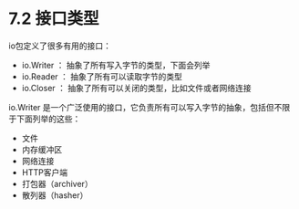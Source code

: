 # 7.2 接口类型

io包定义了很多有用的接口：
+ io.Writer ： 抽象了所有写入字节的类型，下面会列举
+ io.Reader ： 抽象了所有可以读取字节的类型
+ io.Closer ： 抽象了所有可以关闭的类型，比如文件或者网络连接

io.Writer 是一个广泛使用的接口，它负责所有可以写入字节的抽象，包括但不限于下面列举的这些：
+ 文件
+ 内存缓冲区
+ 网络连接
+ HTTP客户端
+ 打包器（archiver）
+ 散列器（hasher）